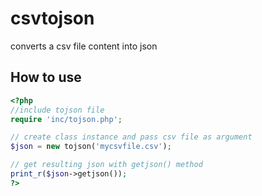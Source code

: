 # csvtojson
converts a csv file content into json

## How to use
```php
<?php
//include tojson file
require 'inc/tojson.php';

// create class instance and pass csv file as argument
$json = new tojson('mycsvfile.csv');

// get resulting json with getjson() method
print_r($json->getjson());
?>
```
